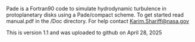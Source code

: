 Pade is a Fortran90 code to simulate hydrodynamic turbulence in protoplanetary disks using a Pade/compact scheme.
To get started read manual.pdf in the /Doc directory.
For help contact Karim.Shariff@nasa.gov

This is version 1.1 and was uploaded to github on April 28, 2025
